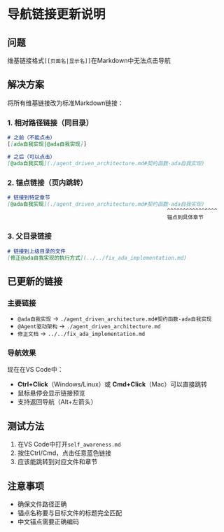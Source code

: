# 导航链接更新说明

## 问题
维基链接格式`[[页面名|显示名]]`在Markdown中无法点击导航

## 解决方案
将所有维基链接改为标准Markdown链接：

### 1. 相对路径链接（同目录）
```markdown
# 之前（不能点击）
[[ada自我实现|@ada自我实现]]

# 之后（可以点击）
[@ada自我实现](./agent_driven_architecture.md#契约函数-ada自我实现)
```

### 2. 锚点链接（页内跳转）
```markdown
# 链接到特定章节
[@ada自我实现](./agent_driven_architecture.md#契约函数-ada自我实现)
                                                   ^^^^^^^^^^^^^^^^
                                                   锚点到具体章节
```

### 3. 父目录链接
```markdown
# 链接到上级目录的文件
[修正@ada自我实现的执行方式](../../fix_ada_implementation.md)
```

## 已更新的链接

### 主要链接
- `@ada自我实现` → `./agent_driven_architecture.md#契约函数-ada自我实现`
- `@Agent驱动架构` → `./agent_driven_architecture.md`
- `修正文档` → `../../fix_ada_implementation.md`

### 导航效果
现在在VS Code中：
- **Ctrl+Click**（Windows/Linux）或 **Cmd+Click**（Mac）可以直接跳转
- 鼠标悬停会显示链接预览
- 支持返回导航（Alt+左箭头）

## 测试方法
1. 在VS Code中打开`self_awareness.md`
2. 按住Ctrl/Cmd，点击任意蓝色链接
3. 应该能跳转到对应文件和章节

## 注意事项
- 确保文件路径正确
- 锚点名称要与目标文件的标题完全匹配
- 中文锚点需要正确编码